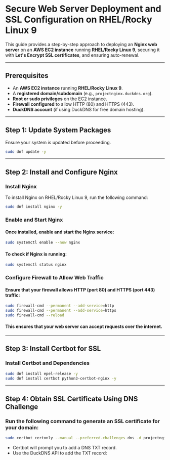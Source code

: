 # Secure Web Server Deployment and SSL Configuration on RHEL/Rocky Linux 9

This guide provides a step-by-step approach to deploying an **Nginx web server** on an **AWS EC2 instance** running **RHEL/Rocky Linux 9**, securing it with **Let's Encrypt SSL certificates**, and ensuring auto-renewal.

---

## Prerequisites

- An **AWS EC2 instance** running **RHEL/Rocky Linux 9**.
- A **registered domain/subdomain** (e.g., `projectnginx.duckdns.org`).
- **Root or sudo privileges** on the EC2 instance.
- **Firewall configured** to allow HTTP (80) and HTTPS (443).
- **DuckDNS account** (if using DuckDNS for free domain hosting).

---

## Step 1: Update System Packages

Ensure your system is updated before proceeding.

```sh
sudo dnf update -y
```

---

## Step 2: Install and Configure Nginx

### Install Nginx
To install Nginx on RHEL/Rocky Linux 9, run the following command:

```sh
sudo dnf install nginx -y
```
### Enable and Start Nginx
#### Once installed, enable and start the Nginx service:
```sh
sudo systemctl enable --now nginx
```
#### To check if Nginx is running:
```sh
sudo systemctl status nginx
```
### Configure Firewall to Allow Web Traffic
#### Ensure that your firewall allows HTTP (port 80) and HTTPS (port 443) traffic:
```sh
sudo firewall-cmd --permanent --add-service=http
sudo firewall-cmd --permanent --add-service=https
sudo firewall-cmd --reload
```
#### This ensures that your web server can accept requests over the internet.

---

## Step 3: Install Certbot for SSL
### Install Certbot and Dependencies
```sh
sudo dnf install epel-release -y
sudo dnf install certbot python3-certbot-nginx -y
```

---

## Step 4: Obtain SSL Certificate Using DNS Challenge
### Run the following command to generate an SSL certificate for your domain:
```sh
sudo certbot certonly --manual --preferred-challenges dns -d projectnginx.duckdns.org
```
- Certbot will prompt you to add a DNS TXT record.
- Use the DuckDNS API to add the TXT record:

